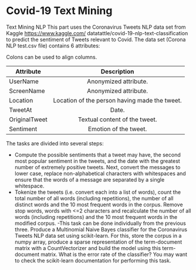 # Covid-19 Text Mining
Text Mining NLP
This part uses the Coronavirus Tweets NLP data set from Kaggle https://www.kaggle.com/
datatattle/covid-19-nlp-text-classification to predict the sentiment of Tweets relevant to
Covid. The data set (Corona NLP test.csv file) contains 6 attributes:

Colons can be used to align columns.

| Attribute     | Description  |
| ------------- |:-------------:| 
| UserName      | Anonymized attribute. | 
| ScreenName    | Anonymized attribute. |  
| Location | Location of the person having made the tweet.|  
| TweetAt       | Date. | 
| OriginalTweet | Textual content of the tweet. | 
| Sentiment      | Emotion of the tweet. | 


The tasks are divided into several steps:

- Compute the possible sentiments that a tweet may have, the second most popular
sentiment in the tweets, and the date with the greatest number of extremely positive tweets.
Next, convert the messages to lower case, replace non-alphabetical characters with whitespaces
and ensure that the words of a message are separated by a single whitespace.
- Tokenize the tweets (i.e. convert each into a list of words), count the total number
of all words (including repetitions), the number of all distinct words and the 10 most frequent
words in the corpus. Remove stop words, words with <=2 characters and recalculate the number
of all words (including repetitions) and the 10 most frequent words in the modified corpus.
-This task can be done individually from the previous three. Produce a Multinomial
Naive Bayes classifier for the Coronavirus Tweets NLP data set using scikit-learn. For this, store
the corpus in a numpy array, produce a sparse representation of the term-document matrix with
a CountVectorizer and build the model using this term-document matrix. What is the error rate
of the classifier? You may want to check the scikit-learn documentation for performing this task.
 
            

